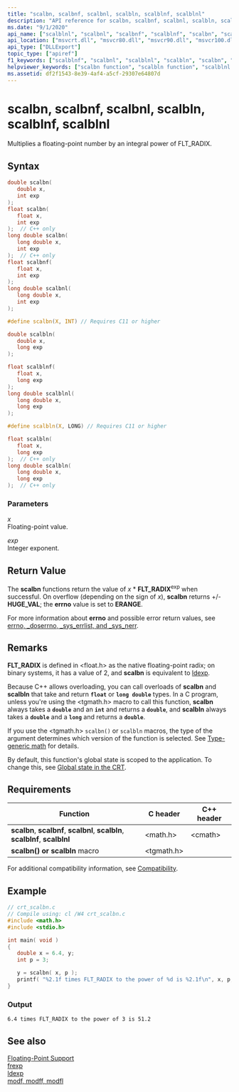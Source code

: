 ```yaml
---
title: "scalbn, scalbnf, scalbnl, scalbln, scalblnf, scalblnl"
description: "API reference for scalbn, scalbnf, scalbnl, scalbln, scalblnf, and scalblnl; which multiplies a floating-point number by an integral power of `FLT_RADIX`."
ms.date: "9/1/2020"
api_name: ["scalblnl", "scalbnl", "scalbnf", "scalblnf", "scalbn", "scalbln", "_o_scalbln", "_o_scalblnf", "_o_scalblnl", "_o_scalbn", "_o_scalbnf", "_o_scalbnl"]
api_location: ["msvcrt.dll", "msvcr80.dll", "msvcr90.dll", "msvcr100.dll", "msvcr100_clr0400.dll", "msvcr110.dll", "msvcr110_clr0400.dll", "msvcr120.dll", "msvcr120_clr0400.dll", "ucrtbase.dll", "api-ms-win-crt-math-l1-1-0.dll", "api-ms-win-crt-private-l1-1-0.dll"]
api_type: ["DLLExport"]
topic_type: ["apiref"]
f1_keywords: ["scalblnf", "scalbnl", "scalblnl", "scalbln", "scalbn", "scalbnf"]
helpviewer_keywords: ["scalbn function", "scalbln function", "scalblnl function", "scalbnl function", "scalbnf function", "scalblnf function"]
ms.assetid: df2f1543-8e39-4af4-a5cf-29307e64807d
---
```

# scalbn, scalbnf, scalbnl, scalbln, scalblnf, scalblnl

Multiplies a floating-point number by an integral power of FLT_RADIX.

## Syntax

```C
double scalbn(
   double x,
   int exp
);
float scalbn(
   float x,
   int exp
);  // C++ only
long double scalbn(
   long double x,
   int exp
);  // C++ only
float scalbnf(
   float x,
   int exp
);
long double scalbnl(
   long double x,
   int exp
);

#define scalbn(X, INT) // Requires C11 or higher

double scalbln(
   double x,
   long exp
);

float scalblnf(
   float x,
   long exp
);
long double scalblnl(
   long double x,
   long exp
);

#define scalbln(X, LONG) // Requires C11 or higher

float scalbln(
   float x,
   long exp
);  // C++ only
long double scalbln(
   long double x,
   long exp
);  // C++ only
```

### Parameters

*x*\
Floating-point value.

*exp*\
Integer exponent.

## Return Value

The **scalbn** functions return the value of *x* \* **FLT_RADIX**<sup>exp</sup> when successful. On overflow (depending on the sign of *x*), **scalbn** returns +/- **HUGE_VAL**; the **errno** value is set to **ERANGE**.

For more information about **errno** and possible error return values, see [errno, _doserrno, _sys_errlist, and _sys_nerr](../../c-runtime-library/errno-doserrno-sys-errlist-and-sys-nerr.md).

## Remarks

**FLT_RADIX** is defined in \<float.h> as the native floating-point radix; on binary systems, it has a value of 2, and **scalbn** is equivalent to [ldexp](ldexp.md).

Because C++ allows overloading, you can call overloads of **scalbn** and **scalbln** that take and return **`float`** or **`long double`** types. In a C program, unless you're using the \<tgmath.h> macro to call this function, **scalbn** always takes a **`double`** and an **`int`** and returns a **`double`**, and **scalbln** always takes a **`double`** and a **`long`** and returns a **`double`**.

If you use the \<tgmath.h> `scalbn()` or `scalbln` macros, the type of the argument determines which version of the function is selected. See [Type-generic math](../../c-runtime-library/tgmath.md) for details.

By default, this function's global state is scoped to the application. To change this, see [Global state in the CRT](../global-state.md).

## Requirements

|Function|C header|C++ header|
|--------------|--------------|------------------|
|**scalbn**, **scalbnf**, **scalbnl**, **scalbln**, **scalblnf**, **scalblnl**|\<math.h>|\<cmath>|
|**scalbn() or scalbln** macro | \<tgmath.h> ||

For additional compatibility information, see [Compatibility](../../c-runtime-library/compatibility.md).

## Example

```C
// crt_scalbn.c
// Compile using: cl /W4 crt_scalbn.c
#include <math.h>
#include <stdio.h>

int main( void )
{
   double x = 6.4, y;
   int p = 3;

   y = scalbn( x, p );
   printf( "%2.1f times FLT_RADIX to the power of %d is %2.1f\n", x, p, y );
}
```

### Output

```Output
6.4 times FLT_RADIX to the power of 3 is 51.2
```

## See also

[Floating-Point Support](../../c-runtime-library/floating-point-support.md)<br/>
[frexp](frexp.md)<br/>
[ldexp](ldexp.md)<br/>
[modf, modff, modfl](modf-modff-modfl.md)<br/>
